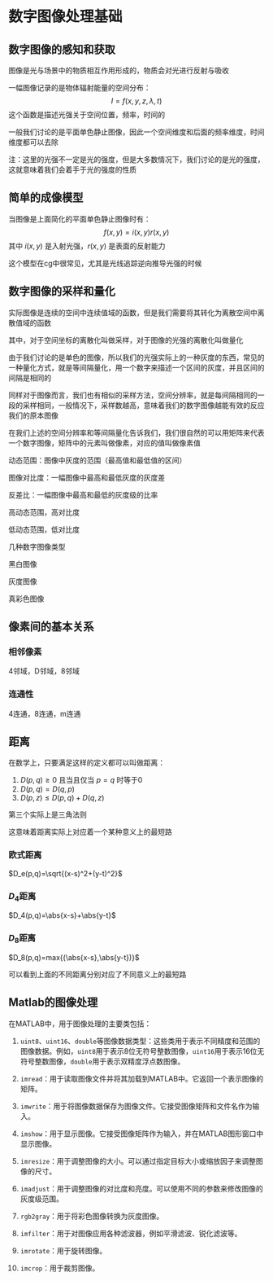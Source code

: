 # 数字图像处理基础

## 数字图像的感知和获取

图像是光与场景中的物质相互作用形成的，物质会对光进行反射与吸收

一幅图像记录的是物体辐射能量的空间分布：
$$
I=f(x,y,z,\lambda,t)
$$
这个函数是描述光强关于空间位置，频率，时间的

一般我们讨论的是平面单色静止图像，因此一个空间维度和后面的频率维度，时间维度都可以去除

注：这里的光强不一定是光的强度，但是大多数情况下，我们讨论的是光的强度，这就意味着我们会着手于光的强度的性质

## 简单的成像模型

当图像是上面简化的平面单色静止图像时有：
$$
f(x,y)=i(x,y)r(x,y)
$$
其中 $i(x,y)$ 是入射光强，$r(x,y)$ 是表面的反射能力

这个模型在cg中很常见，尤其是光线追踪逆向推导光强的时候

## 数字图像的采样和量化

实际图像是连续的空间中连续值域的函数，但是我们需要将其转化为离散空间中离散值域的函数

其中，对于空间坐标的离散化叫做采样，对于图像的光强的离散化叫做量化

由于我们讨论的是单色的图像，所以我们的光强实际上的一种灰度的东西，常见的一种量化方式，就是等间隔量化，用一个数字来描述一个区间的灰度，并且区间的间隔是相同的

同样对于图像而言，我们也有相似的采样方法，空间分辨率，就是每间隔相同的一段的采样相同，一般情况下，采样数越高，意味着我们的数字图像越能有效的反应我们的原本图像

在我们上述的空间分辨率和等间隔量化告诉我们，我们很自然的可以用矩阵来代表一个数字图像，矩阵中的元素叫做像素，对应的值叫做像素值

动态范围：图像中灰度的范围（最高值和最低值的区间）

图像对比度：一幅图像中最高和最低灰度的灰度差

反差比：一幅图像中最高和最低的灰度级的比率

高动态范围，高对比度

低动态范围，低对比度

几种数字图像类型

黑白图像

灰度图像

真彩色图像

## 像素间的基本关系

### 相邻像素

4邻域，D邻域，8邻域

### 连通性

4连通，8连通，m连通

## 距离

在数学上，只要满足这样的定义都可以叫做距离：

1. $D(p,q) \geq 0$ 且当且仅当 $p=q$ 时等于0
2. $D(p,q)=D(q,p)$
3. $D(p,z)\leq D(p,q)+D(q,z)$

第三个实际上是三角法则

这意味着距离实际上对应着一个某种意义上的最短路

### 欧式距离

$D_e(p,q)=\sqrt{(x-s)^2+(y-t)^2}$

### $D_4$距离

$D_4(p,q)=\abs{x-s}+\abs{y-t}$

### $D_8$距离

$D_8(p,q)=max{(\abs{x-s},\abs{y-t})}$

可以看到上面的不同距离分别对应了不同意义上的最短路

## Matlab的图像处理

在MATLAB中，用于图像处理的主要类包括：

1. `uint8`、`uint16`、`double`等图像数据类型：这些类用于表示不同精度和范围的图像数据。例如，`uint8`用于表示8位无符号整数图像，`uint16`用于表示16位无符号整数图像，`double`用于表示双精度浮点数图像。

1. `imread`：用于读取图像文件并将其加载到MATLAB中。它返回一个表示图像的矩阵。

1. `imwrite`：用于将图像数据保存为图像文件。它接受图像矩阵和文件名作为输入。

1. `imshow`：用于显示图像。它接受图像矩阵作为输入，并在MATLAB图形窗口中显示图像。

1. `imresize`：用于调整图像的大小。可以通过指定目标大小或缩放因子来调整图像的尺寸。

1. `imadjust`：用于调整图像的对比度和亮度。可以使用不同的参数来修改图像的灰度级范围。

1. `rgb2gray`：用于将彩色图像转换为灰度图像。

1. `imfilter`：用于对图像应用各种滤波器，例如平滑滤波、锐化滤波等。

1. `imrotate`：用于旋转图像。

1. `imcrop`：用于裁剪图像。
